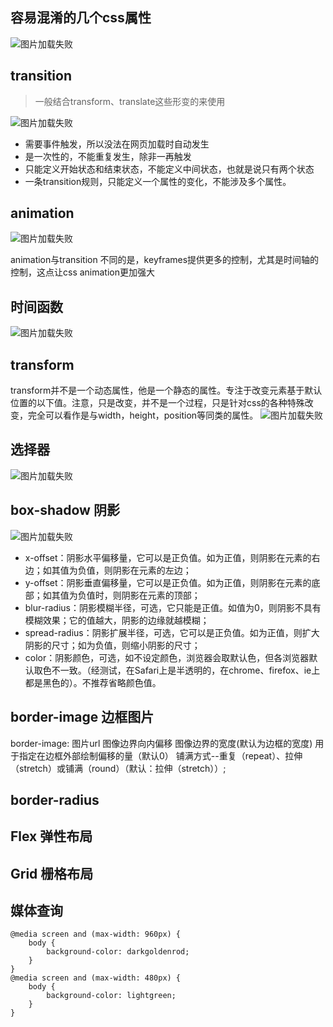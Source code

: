 ## 容易混淆的几个css属性

![图片加载失败](./img/容易混淆的几个CSS属性.png)

## transition
>一般结合transform、translate这些形变的来使用

![图片加载失败](./img/transition.png)

- 需要事件触发，所以没法在网页加载时自动发生
- 是一次性的，不能重复发生，除非一再触发
- 只能定义开始状态和结束状态，不能定义中间状态，也就是说只有两个状态
- 一条transition规则，只能定义一个属性的变化，不能涉及多个属性。


## animation 

![图片加载失败](./img/animation.png)

animation与transition 不同的是，keyframes提供更多的控制，尤其是时间轴的控制，这点让css animation更加强大


## 时间函数

![图片加载失败](./img/时间函数.png)


## transform
transform并不是一个动态属性，他是一个静态的属性。专注于改变元素基于默认位置的以下值。注意，只是改变，并不是一个过程，只是针对css的各种特殊改变，完全可以看作是与width，height，position等同类的属性。
![图片加载失败](./img/transform.png)

## 选择器

![图片加载失败](./img/选择器.png)

## box-shadow 阴影

![图片加载失败](./img/box-shadow.jpg)

- x-offset：阴影水平偏移量，它可以是正负值。如为正值，则阴影在元素的右边；如其值为负值，则阴影在元素的左边；
- y-offset：阴影垂直偏移量，它可以是正负值。如为正值，则阴影在元素的底部；如其值为负值时，则阴影在元素的顶部；
- blur-radius：阴影模糊半径，可选，它只能是正值。如值为0，则阴影不具有模糊效果；它的值越大，阴影的边缘就越模糊；
- spread-radius：阴影扩展半径，可选，它可以是正负值。如为正值，则扩大阴影的尺寸；如为负值，则缩小阴影的尺寸；
- color：阴影颜色，可选，如不设定颜色，浏览器会取默认色，但各浏览器默认取色不一致。（经测试，在Safari上是半透明的，在chrome、firefox、ie上都是黑色的）。不推荐省略颜色值。


## border-image 边框图片

border-image: 图片url 图像边界向内偏移 图像边界的宽度(默认为边框的宽度) 用于指定在边框外部绘制偏移的量（默认0） 铺满方式--重复（repeat）、拉伸（stretch）或铺满（round）（默认：拉伸（stretch））;

## border-radius

## Flex 弹性布局 

## Grid 栅格布局

## 媒体查询
```
@media screen and (max-width: 960px) {
    body {
        background-color: darkgoldenrod;
    }
}
@media screen and (max-width: 480px) {
    body {
        background-color: lightgreen;
    }
}

```
